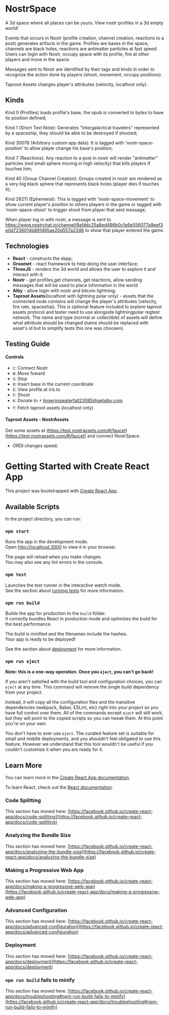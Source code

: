 # NostrSpace

  A 3d space where all places can be yours.
  View nostr profiles in a 3d empty world!

  Events that occurs in Nostr (profile creation, channel creation, reactions to a post) generates artfacts in the game. Profiles are bases in the space, channels are black holes, reactions are antimatter particles at fast speed. Users can login with Nostr, occupy space with its profile, fire at other players and move in the space.

  Messages sent to Nostr are identified by their tags and kinds in order to recognize the action done by players (shoot, movement, occupy positions).

  Taproot Assets changes player's attributes (velocity, localhost only).

## Kinds

  Kind 0 (Profiles) loads profile's base, the npub is converted to bytes to have its position defined;

  Kind 1 (Short Text Note): Generates "Intergalactical travelers" represented by a spaceship, they should be able to be destroyed if shooted;

  Kind 30078 (Arbitrary custom app data): It is tagged with 'nostr-space-position' to allow player change his base's position;

  Kind 7 (Reactions): Any reaction to a post in nostr will render "antimatter" particles (red small sphere moving in high velocity) that kills players if touches him;

  Kind 40 (Group Channel Creation): Groups created in nostr are rendered as a very big black sphere that represents black holes (player dies if touches it);

  Kind 29211 (Ephemeral): This is tagged with 'nostr-space-movement' to show current player's position to others players in the game or tagged with 'nostr-space-shoot' to trigger shoot from player that sent message;

  When player log in with nostr, a message is sent to https://www.nostrchat.io/channel/6afddc25a8ed486b0c1e6e556077a9eef3e0d7236014b891495ae20d557a2346 to show that player entered the game.

## Technologies

  - **React** - constructs the dapp;
  - **Groomet** - react framework to help doing the user interface;
  - **ThreeJS** - renders the 3d world and allows the user to explore it and interact with it;
  - **Nostr** -  get profiles,get channels, get reactions, allow sending messages that will be used to place information in the world
  - **Alby** - allow login with nostr and bitcoin lightning;
  - **Taproot Assets**(localhost with lightning polar only) - assets that the connected node contains will change the player's attributes (velocity, fire rate, spaceship). This is optional feature included to explore taproot assets protocol and tester need to use alongside lightningpolar regtest network. The name and type (normal or collectible) of assets will define what attribute should be changed (name should be replaced with asset's id but to simplify tests this one was choosen).

## Testing Guide

#### Controls
  - `C`: Connect Nostr  
  - `W`: Move foward
  - `S`: Stop
  - `O`: Insert base in the current coordinate
  - `E`: View profile at iris.to
  - `F`: Shoot
  - `K`: Donate to ⚡️ lingeringwaterfall23085@getalby.com
  - `T`: Fetch taproot assets (localhost only)

#### Taproot Assets - NostrAssets

  Get some assets at (https://test.nostrassets.com/#/faucet)[https://test.nostrassets.com/#/faucet] and connect NostrSpace.

  - ORDI changes speed;

# Getting Started with Create React App

This project was bootstrapped with [Create React App](https://github.com/facebook/create-react-app).

## Available Scripts

In the project directory, you can run:

### `npm start`

Runs the app in the development mode.\
Open [http://localhost:3000](http://localhost:3000) to view it in your browser.

The page will reload when you make changes.\
You may also see any lint errors in the console.

### `npm test`

Launches the test runner in the interactive watch mode.\
See the section about [running tests](https://facebook.github.io/create-react-app/docs/running-tests) for more information.

### `npm run build`

Builds the app for production to the `build` folder.\
It correctly bundles React in production mode and optimizes the build for the best performance.

The build is minified and the filenames include the hashes.\
Your app is ready to be deployed!

See the section about [deployment](https://facebook.github.io/create-react-app/docs/deployment) for more information.

### `npm run eject`

**Note: this is a one-way operation. Once you `eject`, you can't go back!**

If you aren't satisfied with the build tool and configuration choices, you can `eject` at any time. This command will remove the single build dependency from your project.

Instead, it will copy all the configuration files and the transitive dependencies (webpack, Babel, ESLint, etc) right into your project so you have full control over them. All of the commands except `eject` will still work, but they will point to the copied scripts so you can tweak them. At this point you're on your own.

You don't have to ever use `eject`. The curated feature set is suitable for small and middle deployments, and you shouldn't feel obligated to use this feature. However we understand that this tool wouldn't be useful if you couldn't customize it when you are ready for it.

## Learn More

You can learn more in the [Create React App documentation](https://facebook.github.io/create-react-app/docs/getting-started).

To learn React, check out the [React documentation](https://reactjs.org/).

### Code Splitting

This section has moved here: [https://facebook.github.io/create-react-app/docs/code-splitting](https://facebook.github.io/create-react-app/docs/code-splitting)

### Analyzing the Bundle Size

This section has moved here: [https://facebook.github.io/create-react-app/docs/analyzing-the-bundle-size](https://facebook.github.io/create-react-app/docs/analyzing-the-bundle-size)

### Making a Progressive Web App

This section has moved here: [https://facebook.github.io/create-react-app/docs/making-a-progressive-web-app](https://facebook.github.io/create-react-app/docs/making-a-progressive-web-app)

### Advanced Configuration

This section has moved here: [https://facebook.github.io/create-react-app/docs/advanced-configuration](https://facebook.github.io/create-react-app/docs/advanced-configuration)

### Deployment

This section has moved here: [https://facebook.github.io/create-react-app/docs/deployment](https://facebook.github.io/create-react-app/docs/deployment)

### `npm run build` fails to minify

This section has moved here: [https://facebook.github.io/create-react-app/docs/troubleshooting#npm-run-build-fails-to-minify](https://facebook.github.io/create-react-app/docs/troubleshooting#npm-run-build-fails-to-minify)
